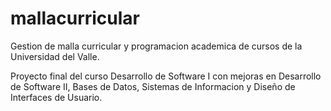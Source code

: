 # mallacurricular

Gestion de malla curricular y programacion academica de cursos de la Universidad del Valle.

Proyecto final del curso Desarrollo de Software I con mejoras en Desarrollo de Software II, Bases de Datos, Sistemas de Informacion y Diseño de Interfaces de Usuario.
